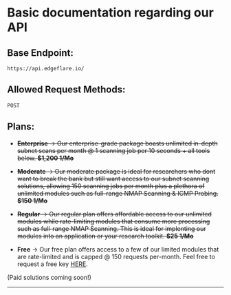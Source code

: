 # Basic documentation regarding our API

## Base Endpoint:
`https://api.edgeflare.io/`

## Allowed Request Methods:
`POST`

## Plans:
- ~~__Enterprise__ -> Our enterprise-grade package boasts unlimited in-depth subnet scans per month @ 1 scanning job per 10 seconds + all tools below. __$1,200 1/Mo__~~

- ~~__Moderate__ -> Our moderate package is ideal for researchers who dont want to break the bank but still want access to our subnet scanning solutions,
allowing 150 scanning jobs per month plus a plethora of unlimited modules such as full-range NMAP Scanning & ICMP Probing. __$150 1/Mo__~~

- ~~__Regular__ -> Our regular plan offers affordable access to our unlimited modules while rate-limiting modules that consume more processing such as
full-range NMAP Scanning. This is ideal for implenting our modules into an application or your research toolkit. __$25 1/Mo__~~

- __Free__ -> Our free plan offers access to a few of our limited modules that are rate-limited and is capped @ 150 requests per-month. Feel free to request
a free key [HERE](https://edgeflare.io/free). 

(Paid solutions coming soon!)

----
